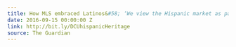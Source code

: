 ```yaml
---
title: How MLS embraced Latinos&#58; ‘We view the Hispanic market as part of our DNA’
date: 2016-09-15 00:00:00 Z
link: http://bit.ly/DCUhispanicHeritage
source: The Guardian
---
```


